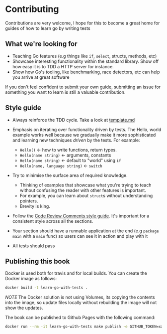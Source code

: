 # Contributing

Contributions are very welcome, I hope for this to become a great home for guides of how to learn go by writing tests

## What we're looking for

- Teaching Go features (e.g things like `if`, `select`, structs, methods, etc)
- Showcase interesting functionality within the standard library. Show off how easy it is to TDD a HTTP server for instance.
- Show how Go's tooling, like benchmarking, race detectors, etc can help you arrive at great software

If you don't feel confident to submit your own guide, submitting an issue for something you want to learn is still a valuable contribution.

## Style guide

- Always reinforce the TDD cycle. Take a look at [template.md](template.md)
- Emphasis on iterating over functionality driven by tests. The Hello, world example works well because we gradually make it more sophisticated and learning new techniques *driven* by the tests. For example:
  - `Hello()` <- how to write functions, return types.
  - `Hello(name string)` <- arguments, constants
  - `Hello(name string)` <- default to "world" using `if`
  - `Hello(name, language string)` <- `switch`

- Try to minimise the surface area of required knowledge.
  - Thinking of examples that showcase what you're trying to teach without confusing the reader with other features is important.
  - For example, you can learn about `struct`s without understanding pointers.
  - Brevity is king.
- Follow the [Code Review Comments style guide](https://github.com/golang/go/wiki/CodeReviewComments). It's important for a consistent style across all the sections.
- Your section should have a runnable application at the end (e.g `package main` with a `main` func) so users can see it in action and play with it
- All tests should pass

## Publishing this book

Docker is used both for travis and for local builds. You can create the Docker image as follows:

```sh
docker build -t learn-go-with-tests .
```

*NOTE* The Docker solution is not using Volumes, its copying the contents into the image, so update files locally without rebuilding the image will not show the updates.

The book can be published to Github Pages with the following command:

```sh
docker run --rm -it learn-go-with-tests make publish -e GITHUB_TOKEN=xxxx
```
